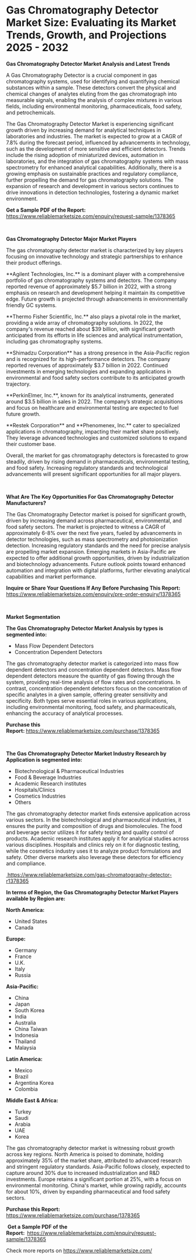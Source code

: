 <p><h1>Gas Chromatography Detector Market Size: Evaluating its Market Trends, Growth, and Projections 2025 - 2032</h1></p><p><strong>Gas Chromatography Detector Market Analysis and Latest Trends</strong></p>
<p><p>A Gas Chromatography Detector is a crucial component in gas chromatography systems, used for identifying and quantifying chemical substances within a sample. These detectors convert the physical and chemical changes of analytes eluting from the gas chromatograph into measurable signals, enabling the analysis of complex mixtures in various fields, including environmental monitoring, pharmaceuticals, food safety, and petrochemicals.</p><p>The Gas Chromatography Detector Market is experiencing significant growth driven by increasing demand for analytical techniques in laboratories and industries. The market is expected to grow at a CAGR of 7.8% during the forecast period, influenced by advancements in technology, such as the development of more sensitive and efficient detectors. Trends include the rising adoption of miniaturized devices, automation in laboratories, and the integration of gas chromatography systems with mass spectrometry for enhanced analytical capabilities. Additionally, there is a growing emphasis on sustainable practices and regulatory compliance, further propelling the demand for gas chromatography solutions. The expansion of research and development in various sectors continues to drive innovations in detection technologies, fostering a dynamic market environment.</p></p>
<p><strong>Get a Sample PDF of the Report:&nbsp;</strong> <a href="https://www.reliablemarketsize.com/enquiry/request-sample/1378365?utm_campaign=1939&utm_medium=2&utm_source=Github&utm_content=ia&utm_term=16022025&utm_id=gas-chromatography-detector">https://www.reliablemarketsize.com/enquiry/request-sample/1378365</a></p>
<p>&nbsp;</p>
<p><strong>Gas Chromatography Detector Major Market Players</strong></p>
<p><p>The gas chromatography detector market is characterized by key players focusing on innovative technology and strategic partnerships to enhance their product offerings. </p><p>**Agilent Technologies, Inc.** is a dominant player with a comprehensive portfolio of gas chromatography systems and detectors. The company reported revenue of approximately $5.7 billion in 2022, with a strong emphasis on research and development helping it maintain its competitive edge. Future growth is projected through advancements in environmentally friendly GC systems.</p><p>**Thermo Fisher Scientific, Inc.** also plays a pivotal role in the market, providing a wide array of chromatography solutions. In 2022, the company's revenue reached about $39 billion, with significant growth anticipated from its efforts in life sciences and analytical instrumentation, including gas chromatography systems.</p><p>**Shimadzu Corporation** has a strong presence in the Asia-Pacific region and is recognized for its high-performance detectors. The company reported revenues of approximately $3.7 billion in 2022. Continued investments in emerging technologies and expanding applications in environmental and food safety sectors contribute to its anticipated growth trajectory.</p><p>**PerkinElmer, Inc.**, known for its analytical instruments, generated around $3.5 billion in sales in 2022. The company’s strategic acquisitions and focus on healthcare and environmental testing are expected to fuel future growth.</p><p>**Restek Corporation** and **Phenomenex, Inc.** cater to specialized applications in chromatography, impacting their market share positively. They leverage advanced technologies and customized solutions to expand their customer base.</p><p>Overall, the market for gas chromatography detectors is forecasted to grow steadily, driven by rising demand in pharmaceuticals, environmental testing, and food safety. Increasing regulatory standards and technological advancements will present significant opportunities for all major players.</p></p>
<p>&nbsp;</p>
<p><strong>What Are The Key Opportunities For Gas Chromatography Detector Manufacturers?</strong></p>
<p><p>The Gas Chromatography Detector market is poised for significant growth, driven by increasing demand across pharmaceutical, environmental, and food safety sectors. The market is projected to witness a CAGR of approximately 6-8% over the next five years, fueled by advancements in detector technologies, such as mass spectrometry and photoionization detection. Increasing regulatory standards and the need for precise analysis are propelling market expansion. Emerging markets in Asia-Pacific are expected to offer additional growth opportunities, driven by industrialization and biotechnology advancements. Future outlook points toward enhanced automation and integration with digital platforms, further elevating analytical capabilities and market performance.</p></p>
<p><strong>Inquire or Share Your Questions If Any Before Purchasing This Report:</strong> <a href="https://www.reliablemarketsize.com/enquiry/pre-order-enquiry/1378365?utm_campaign=1939&utm_medium=2&utm_source=Github&utm_content=ia&utm_term=16022025&utm_id=gas-chromatography-detector">https://www.reliablemarketsize.com/enquiry/pre-order-enquiry/1378365</a></p>
<p>&nbsp;</p>
<p><strong>Market Segmentation</strong></p>
<p><strong>The Gas Chromatography Detector Market Analysis by types is segmented into:</strong></p>
<p><ul><li>Mass Flow Dependent Detectors</li><li>Concentration Dependent Detectors</li></ul></p>
<p><p>The gas chromatography detector market is categorized into mass flow dependent detectors and concentration dependent detectors. Mass flow dependent detectors measure the quantity of gas flowing through the system, providing real-time analysis of flow rates and concentrations. In contrast, concentration dependent detectors focus on the concentration of specific analytes in a given sample, offering greater sensitivity and specificity. Both types serve essential roles in various applications, including environmental monitoring, food safety, and pharmaceuticals, enhancing the accuracy of analytical processes.</p></p>
<p><strong>Purchase this Report:&nbsp;</strong><a href="https://www.reliablemarketsize.com/purchase/1378365?utm_campaign=1939&utm_medium=2&utm_source=Github&utm_content=ia&utm_term=16022025&utm_id=gas-chromatography-detector">https://www.reliablemarketsize.com/purchase/1378365</a></p>
<p>&nbsp;</p>
<p><strong>The Gas Chromatography Detector Market Industry Research by Application is segmented into:</strong></p>
<p><ul><li>Biotechnological & Pharmaceutical Industries</li><li>Food & Beverage Industries</li><li>Academic Research institutes</li><li>Hospitals/Clinics</li><li>Cosmetics Industries</li><li>Others</li></ul></p>
<p><p>The gas chromatography detector market finds extensive application across various sectors. In the biotechnological and pharmaceutical industries, it ensures the purity and composition of drugs and biomolecules. The food and beverage sector utilizes it for safety testing and quality control of products. Academic research institutes apply it for analytical studies across various disciplines. Hospitals and clinics rely on it for diagnostic testing, while the cosmetics industry uses it to analyze product formulations and safety. Other diverse markets also leverage these detectors for efficiency and compliance.</p></p>
<p><a href="https://www.reliablemarketsize.com/gas-chromatography-detector-r1378365?utm_campaign=1939&utm_medium=2&utm_source=Github&utm_content=ia&utm_term=16022025&utm_id=gas-chromatography-detector">&nbsp;https://www.reliablemarketsize.com/gas-chromatography-detector-r1378365</a></p>
<p><strong>In terms of Region, the Gas Chromatography Detector Market Players available by Region are:</strong></p>
<p>
    <p> <strong> North America: </strong>
        <ul>
            <li>United States</li>
            <li>Canada</li>
        </ul>
        </p> 
    <p> <strong> Europe: </strong>
        <ul>
            <li>Germany</li>
            <li>France</li>
            <li>U.K.</li>
            <li>Italy</li>
            <li>Russia</li>
        </ul>
        </p> 
    <p> <strong> Asia-Pacific: </strong>
        <ul>
            <li>China</li>
            <li>Japan</li>
            <li>South Korea</li>
            <li>India</li>
            <li>Australia</li>
            <li>China Taiwan</li>
            <li>Indonesia</li>
            <li>Thailand</li>
            <li>Malaysia</li>
        </ul>
        </p> 
    <p> <strong> Latin America: </strong>
        <ul>
            <li>Mexico</li>
            <li>Brazil</li>
            <li>Argentina Korea</li>
            <li>Colombia</li>
        </ul>
        </p> 
    <p> <strong> Middle East & Africa: </strong>
        <ul>
            <li>Turkey</li>
            <li>Saudi</li>
            <li>Arabia</li>
            <li>UAE</li>
            <li>Korea</li>
        </ul>
    </p>
    </p>
<p><p>The gas chromatography detector market is witnessing robust growth across key regions. North America is poised to dominate, holding approximately 35% of the market share, attributed to advanced research and stringent regulatory standards. Asia-Pacific follows closely, expected to capture around 30% due to increased industrialization and R&D investments. Europe retains a significant portion at 25%, with a focus on environmental monitoring. China's market, while growing rapidly, accounts for about 10%, driven by expanding pharmaceutical and food safety sectors.</p></p>
<p><strong>Purchase this Report: </strong><a href="https://www.reliablemarketsize.com/purchase/1378365?utm_campaign=1939&utm_medium=2&utm_source=Github&utm_content=ia&utm_term=16022025&utm_id=gas-chromatography-detector">https://www.reliablemarketsize.com/purchase/1378365</a></p>
<p>&nbsp;<strong>Get a Sample PDF of the Report:&nbsp;&nbsp;</strong><a href="https://www.reliablemarketsize.com/enquiry/request-sample/1378365?utm_campaign=1939&utm_medium=2&utm_source=Github&utm_content=ia&utm_term=16022025&utm_id=gas-chromatography-detector">https://www.reliablemarketsize.com/enquiry/request-sample/1378365</a></p>
<p><strong></strong></p>
<p>Check more reports on <a href="https://www.reliablemarketsize.com/?utm_campaign=1939&utm_medium=2&utm_source=Github&utm_content=ia&utm_term=16022025&utm_id=gas-chromatography-detector">https://www.reliablemarketsize.com/</a></p>